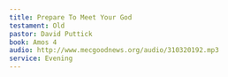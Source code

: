 ```yaml
---
title: Prepare To Meet Your God
testament: Old
pastor: David Puttick
book: Amos 4
audio: http://www.mecgoodnews.org/audio/310320192.mp3
service: Evening
---
```

